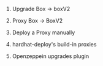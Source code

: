 1. Upgrade Box -> boxV2
2. Proxy    Box
         -> BoxV2


1. Deploy a Proxy manually
2. hardhat-deploy's build-in proxies
3. Openzeppein upgrades plugin